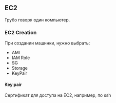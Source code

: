 ## EC2
Грубо говоря один компьютер.

### EC2 Creation
При создании машинки, нужно выбрать:
- AMI
- IAM Role
- SG
- Storage
- KeyPair

#### Key pair
Сертификат для доступа на EC2, например, по ssh
